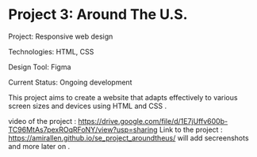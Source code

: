 # Project 3: Around The U.S.

Project: Responsive web design

Technologies: HTML, CSS

Design Tool: Figma

Current Status: Ongoing development

This project aims to create a website that adapts effectively to various screen sizes and devices using HTML and CSS .

video of the project : https://drive.google.com/file/d/1E7jUffv600b-TC96MtAs7pexROqRFoNY/view?usp=sharing
Link to the project : https://amirallen.github.io/se_project_aroundtheus/
will add secreenshots and more later on .


